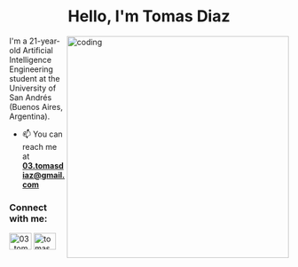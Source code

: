 <h1 align="center">Hello, I'm Tomas Diaz</h1>
<img align="right" alt="coding" display=grid width="400" src="https://user-images.githubusercontent.com/55389276/140866485-8fb1c876-9a8f-4d6a-98dc-08c4981eaf70.gif">

I'm a 21-year-old Artificial Intelligence Engineering student at the University of San Andrés (Buenos Aires, Argentina).
- 📫 You can reach me at **03.tomasdiaz@gmail.com**

<h3 align="left">Connect with me:</h3>
<p align="left">
<a href="https://twitter.com/03_tomasdiaz" target="blank"><img align="center" src="https://raw.githubusercontent.com/rahuldkjain/github-profile-readme-generator/master/src/images/icons/Social/twitter.svg" alt="03_tomasdiaz" height="30" width="40" /></a>
<a href="https://linkedin.com/in/tomas diaz" target="blank"><img align="center" src="https://raw.githubusercontent.com/rahuldkjain/github-profile-readme-generator/master/src/images/icons/Social/linked-in-alt.svg" alt="tomas diaz" height="30" width="40" /></a>
</p>
